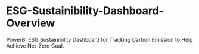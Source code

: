 # ESG-Sustainibility-Dashboard-Overview
PowerBI ESG Sustainibility Dashboard for Tracking Carbon Emission to Help Achieve Net-Zero Goal.
